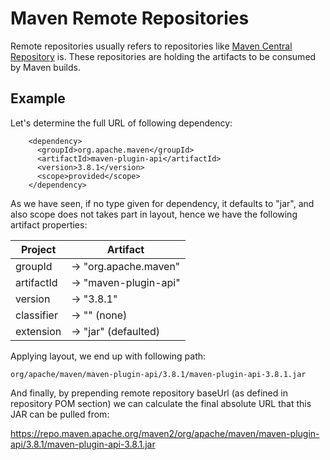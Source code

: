 # Maven Remote Repositories

<!--
Licensed to the Apache Software Foundation (ASF) under one
or more contributor license agreements.  See the NOTICE file
distributed with this work for additional information
regarding copyright ownership.  The ASF licenses this file
to you under the Apache License, Version 2.0 (the
"License"); you may not use this file except in compliance
with the License.  You may obtain a copy of the License at

    http://www.apache.org/licenses/LICENSE-2.0

Unless required by applicable law or agreed to in writing,
software distributed under the License is distributed on an
"AS IS" BASIS, WITHOUT WARRANTIES OR CONDITIONS OF ANY
KIND, either express or implied.  See the License for the
specific language governing permissions and limitations
under the License.
-->

Remote repositories usually refers to repositories like [Maven Central Repository](/repository/index.html) is. These
repositories are holding the artifacts to be consumed by Maven builds.

## Example

Let's determine the full URL of following dependency:

```
    <dependency>
      <groupId>org.apache.maven</groupId>
      <artifactId>maven-plugin-api</artifactId>
      <version>3.8.1</version>
      <scope>provided</scope>
    </dependency>
```

As we have seen, if no type given for dependency, it defaults to "jar", and also scope does not takes part in layout, 
hence we have the following artifact properties:

| Project    | Artifact              |
|------------|-----------------------|
| groupId    | -> "org.apache.maven" |
| artifactId | -> "maven-plugin-api" |
| version    | -> "3.8.1"            |
| classifier | -> "" (none)          |
| extension  | -> "jar" (defaulted)  |

Applying layout, we end up with following path:

```
org/apache/maven/maven-plugin-api/3.8.1/maven-plugin-api-3.8.1.jar
```

And finally, by prepending remote repository baseUrl (as defined in repository POM section) we can calculate the
final absolute URL that this JAR can be pulled from:

https://repo.maven.apache.org/maven2/org/apache/maven/maven-plugin-api/3.8.1/maven-plugin-api-3.8.1.jar


